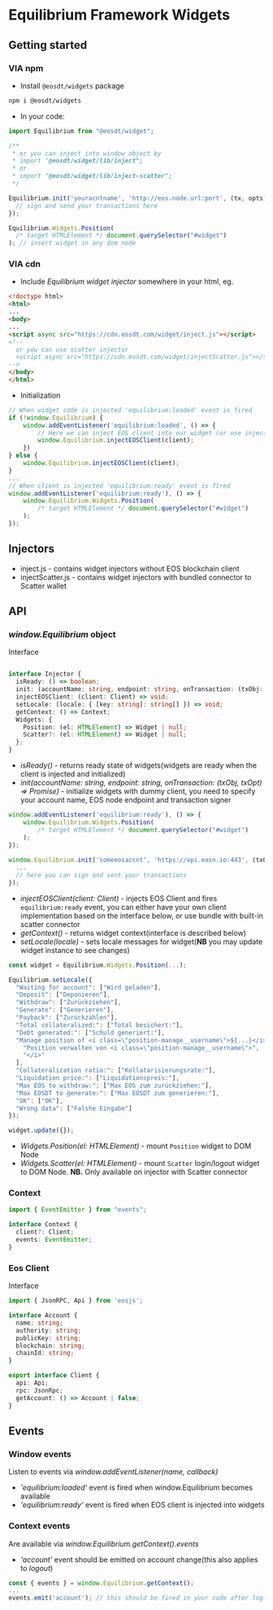 
# Equilibrium Framework Widgets
## Getting started
### VIA npm
- Install `@eosdt/widgets` package
```bash
npm i @eosdt/widgets
```
- In your code:
```typescript
import Equilibrium from "@eosdt/widget";

/**
 * or you can inject into window object by
 * import "@eosdt/widget/lib/inject";
 * or
 * import "@eosdt/widget/lib/inject-scatter";
 */

Equilibrium.init('youracntname', 'http://eos.node.url:port', (tx, opts) => {
  // sign and send your transactions here
});

Equilibrium.Widgets.Position(
  /* target HTMLElement */ document.querySelector("#widget")
); // insert widget in any dom node

```
### VIA cdn
- Include _Equilibrium widget injector_ somewhere in your html, eg.
```html
<!doctype html>
<html>
...
<body>
...
<script async src="https://cdn.eosdt.com/widget/inject.js"></script>
<!-- 
  or you can use scatter injector
  <script async src="https://cdn.eosdt.com/widget/injectScatter.js"></script>
-->
</body>
</html>
```
- Initialization
```javascript
// When widget code is injected 'equilibrium:loaded' event is fired
if (!window.Equilibrium) {
	window.addEventListener('equilibrium:loaded', () => {
		// Here we can inject EOS client into our widget (or use injector with bundled connector)
		window.Equilibrium.injectEOSClient(client);
	})
} else {
	window.Equilibrium.injectEOSClient(client);
}
...
// When client is injected 'equilibrium:ready' event is fired
window.addEventListener('equilibrium:ready'), () => {
	window.Equilibrium.Widgets.Position(
		/* target HTMLElement */ document.querySelector("#widget")
	);
});
```
## Injectors
- inject.js - contains widget injectors without EOS blockchain client
- injectScatter.js - contains widget injectors with bundled connector to Scatter wallet
## API
### *window.Equilibrium* object
Interface
```typescript

interface Injector {
  isReady: () => boolean;
  init: (accountName: string, endpoint: string, onTransaction: (txObj: TxObj, options: TxOpt) => Promise<void>) => void;
  injectEOSClient: (client: Client) => void;
  setLocale: (locale: { [key: string]: string[] }) => void;
  getContext: () => Context;
  Widgets: {
    Position: (el: HTMLElement) => Widget | null;
    Scatter?: (el: HTMLElement) => Widget | null;
  };
}
```
- _isReady()_ - returns ready state of widgets(widgets are ready when the client is injected and initialized)
- _init(accountName: string, endpoint: string, onTransaction: (txObj, txOpt) => Promise<void>)_ - initialize widgets with dummy client, you need to specify your account name, EOS node endpoint and transaction signer
```typescript
window.addEventListener('equilibrium:ready'), () => {
	window.Equilibrium.Widgets.Position(
		/* target HTMLElement */ document.querySelector("#widget")
	);
});
  
window.Equilibrium.init('someeosaccnt', 'https://api.eosn.io:443', (txObj, txOpt) => {
  ...
  // here you can sign and sent your transactions
});
```
- _injectEOSClient(client: Client)_ - injects EOS Client and fires `equilibrium:ready` event, you can either have your own client implementation based on the interface below, or use bundle with built-in scatter connector
- _getContext()_ - returns widget context(interface is described below)
- _setLocale(locale)_ - sets locale messages for widget(__NB__ you may update widget instance to see changes)
```typescript
const widget = Equilibrium.Widgets.Position(...);

Equilibrium.setLocale({
  "Waiting for account": ["Wird geladen"],
  "Deposit": ["Deponieren"],
  "Withdraw": ["Zurückziehen"],
  "Generate": ["Generieren"],
  "Payback": ["Zurückzahlen"],
  "Total collateralized:": ["Total besichert:"],
  "Debt generated:": ["Schuld generiert:"],
  "Manage position of <i class=\"position-manage__username\">${...}</i>": [
    "Position verwalten von <i class=\"position-manage__username\">",
    "</i>"
  ],
  "Collateralization ratio:": ["Kollatarisierungsrate:"],
  "Liquidation price:": ["Liquidationspreis:"],
  "Max EOS to withdraw:": ["Max EOS zum zurückziehen:"],
  "Max EOSDT to generate:": ["Max EOSDT zum generieren:"],
  "OK": ["OK"],
  "Wrong data": ["Falshe Eingabe"]
});

widget.update({});
```
- _Widgets.Position(el: HTMLElement)_ - mount `Position` widget to DOM Node
- _Widgets.Scatter(el: HTMLElement)_ - mount `Scatter` login/logout widget to DOM Node. 
__NB.__ Only available on injector with Scatter connector
### Context
```typescript
import { EventEmitter } from "events";

interface Context {
  client?: Client;
  events: EventEmitter;
}
```
### Eos Client
Interface 
```typescript
import { JsonRPC, Api } from 'eosjs';

interface Account {
  name: string;
  authority: string;
  publicKey: string;
  blockchain: string;
  chainId: string;
}

export interface Client {
  api: Api;
  rpc: JsonRpc;
  getAccount: () => Account | false;
}
```
## Events
### Window events
Listen to events via *window.addEventListener(name, callback)*
- _'equilibrium:loaded'_ event is fired when window.Equilibrium becomes available
- _'equilibrium:ready'_ event is fired when EOS client is injected into widgets
### Context events
Are available via *window.Equilibrium.getContext().events*
- _'account'_ event should be emitted on account change(this also applies to _logout_)
```js
const { events } = window.Equilibrium.getContext();
...
events.emit('account'); // this should be fired in your code after login, logout or account change
```
